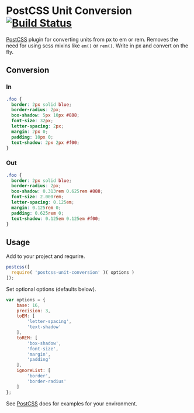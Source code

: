 # PostCSS Unit Conversion [![Build Status][ci-img]][ci]

[PostCSS] plugin for converting units from px to em or rem. Removes the need for using scss mixins like `em()` or `rem()`. Write in px and convert on the fly.

[PostCSS]: https://github.com/postcss/postcss
[ci-img]:  https://travis-ci.org/jomurgel/postcss-unit-conversion.svg
[ci]:      https://travis-ci.org/jomurgel/postcss-unit-conversion

## Conversion

### In
```css
.foo {
  border: 2px solid blue;
  border-radius: 2px;
  box-shadow: 5px 10px #888;
  font-size: 32px;
  letter-spacing: 2px;
  margin: 2px 0;
  padding: 10px 0;
  text-shadow: 2px 2px #f00;
}
```

### Out
```css
.foo {
  border: 2px solid blue;
  border-radius: 2px;
  box-shadow: 0.313rem 0.625rem #888;
  font-size: 2.000rem;
  letter-spacing: 0.125em;
  margin: 0.125rem 0;
  padding: 0.625rem 0;
  text-shadow: 0.125em 0.125em #f00;
}
```

## Usage
Add to your project and requrire.

``` js
postcss([
  require( 'postcss-unit-conversion' )( options )
]);
```

Set optional options (defaults below).
``` js
var options = {
    base: 16,
    precision: 3,
    toEM: [
        'letter-spacing',
        'text-shadow'
    ],
    toREM: [
        'box-shadow',
        'font-size',
        'margin',
        'padding'
    ],
    ignoreList: [
        'border',
        'border-radius'
    ]
};
```

See [PostCSS] docs for examples for your environment.
